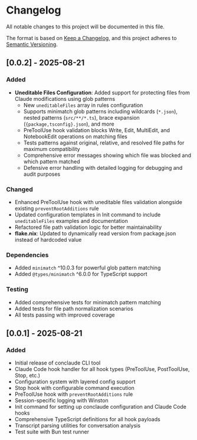 # Changelog

All notable changes to this project will be documented in this file.

The format is based on [Keep a Changelog](https://keepachangelog.com/en/1.0.0/),
and this project adheres to [Semantic Versioning](https://semver.org/spec/v2.0.0.html).

## [0.0.2] - 2025-08-21

### Added
- **Uneditable Files Configuration**: Added support for protecting files from Claude modifications using glob patterns
  - New `uneditableFiles` array in rules configuration
  - Supports minimatch glob patterns including wildcards (`*.json`), nested patterns (`src/**/*.ts`), brace expansion (`{package,tsconfig}.json`), and more
  - PreToolUse hook validation blocks Write, Edit, MultiEdit, and NotebookEdit operations on matching files
  - Tests patterns against original, relative, and resolved file paths for maximum compatibility
  - Comprehensive error messages showing which file was blocked and which pattern matched
  - Defensive error handling with detailed logging for debugging and audit purposes

### Changed
- Enhanced PreToolUse hook with uneditable files validation alongside existing `preventRootAdditions` rule
- Updated configuration templates in Init command to include `uneditableFiles` examples and documentation
- Refactored file path validation logic for better maintainability
- **flake.nix**: Updated to dynamically read version from package.json instead of hardcoded value

### Dependencies
- Added `minimatch` ^10.0.3 for powerful glob pattern matching
- Added `@types/minimatch` ^6.0.0 for TypeScript support

### Testing
- Added comprehensive tests for minimatch pattern matching
- Added tests for file path normalization scenarios
- All tests passing with improved coverage

## [0.0.1] - 2025-08-21

### Added
- Initial release of conclaude CLI tool
- Claude Code hook handler for all hook types (PreToolUse, PostToolUse, Stop, etc.)
- Configuration system with layered config support
- Stop hook with configurable command execution
- PreToolUse hook with `preventRootAdditions` rule
- Session-specific logging with Winston
- Init command for setting up conclaude configuration and Claude Code hooks
- Comprehensive TypeScript definitions for all hook payloads
- Transcript parsing utilities for conversation analysis
- Test suite with Bun test runner
